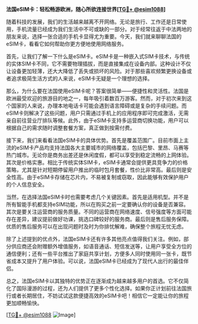 **法国eSIM卡：轻松畅游欧洲，随心所欲连接世界[[TG💪+ @esim1088](https://t.me/s/esim1088)]**

随着科技的发展，我们的生活越来越离不开网络。无论是旅行、工作还是日常使用，手机流量已经成为我们生活中不可或缺的一部分。对于经常往返于中法两地的朋友来说，选择一张合适的手机卡显得尤为重要。今天，我们就来聊聊法国的eSIM卡，看看它如何帮助你更方便地使用网络服务。

首先，让我们了解一下什么是eSIM卡。eSIM卡是一种嵌入式SIM卡技术，与传统的实体SIM卡不同，它不需要物理插拔，而是直接集成在设备内部。这种设计不仅让设备更加轻薄，还大大降低了丢失或损坏的风险。对于那些喜欢频繁更换设备或者追求极简生活方式的人来说，eSIM卡无疑是一个理想的选择。

那么，为什么要在法国使用eSIM卡呢？答案很简单——便捷性和灵活性。法国是欧洲最受欢迎的旅游目的地之一，每年吸引着数百万游客。然而，对于初次来到这个国家的人来说，办理本地电话卡可能会遇到语言障碍或是复杂的手续问题。而eSIM卡则解决了这些问题，用户只需通过手机上的应用程序即可完成激活，无需亲自前往营业厅排队等候。此外，由于eSIM卡支持多运营商切换功能，用户可以根据自己的需求随时调整套餐方案，真正做到按需付费。

接下来，我们来看看法国eSIM卡的具体优势。首先是覆盖范围广。目前市面上主流的eSIM卡产品均支持法国各大主要城市的网络覆盖，包括巴黎、里昂、马赛等热门城市。无论你是商务出差还是休闲度假，都可以享受到稳定流畅的上网体验。其次是价格实惠。相比于传统实体SIM卡，eSIM卡通常会提供更具竞争力的价格策略，尤其是针对短期停留用户推出的临时包月套餐，性价比非常高。最后则是安全性高。由于eSIM卡存储在芯片内，不易被复制或窃取，因此能够有效保护用户的个人信息安全。

当然，在选择法国eSIM卡时也需要考虑几个关键因素。首先是适用机型。并不是所有智能手机都支持eSIM功能，所以在购买之前一定要确认你的设备是否兼容。其次是要关注运营商的服务质量。不同的运营商在网络速度、信号强度等方面可能存在差异，建议提前做好功课，挑选口碑较好的服务商。最后则是售后服务保障。优质的售后服务可以在出现问题时及时为你排忧解难，确保整个旅程无忧无虑。

除了上述提到的优点外，法国eSIM卡还有许多其他亮点值得我们关注。例如，部分供应商还会附赠额外增值服务，如语音通话、短信发送等，让用户享受全方位的通信便利；还有一些平台推出了家庭共享计划，方便多人同时使用同一张卡，既节省成本又提升了用户体验。可以说，法国eSIM卡已经成为了现代人出行的最佳伴侣。

总之，法国eSIM卡以其独特的优势正在逐渐成为越来越多用户的首选。它不仅简化了国际漫游的过程，还为人们提供了更多个性化选择。如果你正计划前往法国旅行或者长期居住，不妨试试这款便捷高效的eSIM卡吧！相信它一定能让你的旅程更加顺畅愉快。

[[TG💪+ @esim1088](https://t.me/s/esim1088) ![Image](https://i.postimg.cc/4NQfJmqS/Snipaste-2025-05-13-00-14-12.png)]
